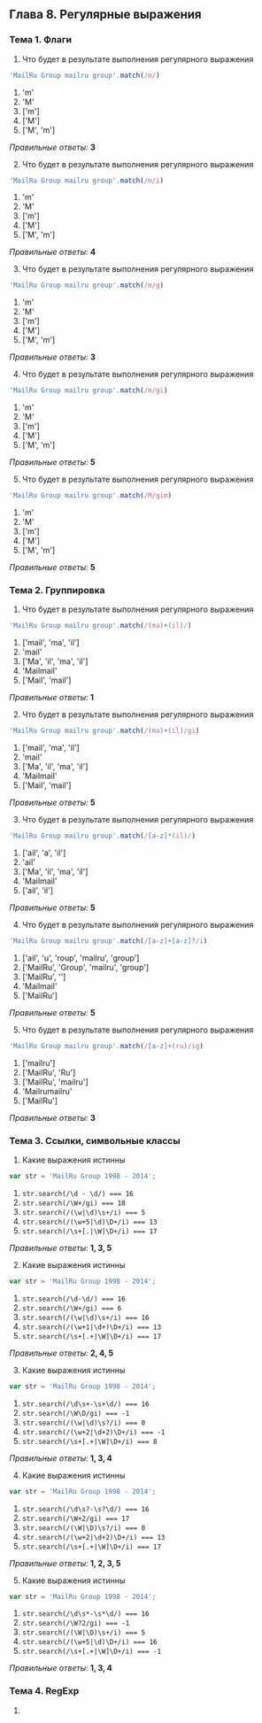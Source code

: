 ## Глава 8. Регулярные выражения
### Тема 1. Флаги
1. Что будет в результате выполнения регулярного выражения
  ```javascript
  'MailRu Group mailru group'.match(/m/)
  ```
  1. 'm'
  2. 'M'
  3. ['m']
  4. ['M']
  5. ['M', 'm'] 
  
  *Правильные ответы:* **3**

2. Что будет в результате выполнения регулярного выражения
  ```javascript
  'MailRu Group mailru group'.match(/m/i)
  ```
  1. 'm'
  2. 'M'
  3. ['m']
  4. ['M']
  5. ['M', 'm'] 
  
  *Правильные ответы:* **4**

3. Что будет в результате выполнения регулярного выражения
  ```javascript
  'MailRu Group mailru group'.match(/m/g)
  ```
  1. 'm'
  2. 'M'
  3. ['m']
  4. ['M']
  5. ['M', 'm'] 
  
  *Правильные ответы:* **3**

4. Что будет в результате выполнения регулярного выражения
  ```javascript
  'MailRu Group mailru group'.match(/m/gi)
  ```
  1. 'm'
  2. 'M'
  3. ['m']
  4. ['M']
  5. ['M', 'm'] 
  
  *Правильные ответы:* **5**

5. Что будет в результате выполнения регулярного выражения
  ```javascript
  'MailRu Group mailru group'.match(/M/gim)
  ```
  1. 'm'
  2. 'M'
  3. ['m']
  4. ['M']
  5. ['M', 'm'] 
  
  *Правильные ответы:* **5**

### Тема 2. Группировка
1. Что будет в результате выполнения регулярного выражения
  ```javascript
  'MailRu Group mailru group'.match(/(ma)+(il)/)
  ```
  1. ['mail', 'ma', 'il']
  2. 'mail'
  3. ['Ma', 'il', 'ma', 'il']
  4. 'Mailmail'
  5. ['Mail', 'mail'] 
  
  *Правильные ответы:* **1**

2. Что будет в результате выполнения регулярного выражения
  ```javascript
  'MailRu Group mailru group'.match(/(ma)+(il)/gi)
  ```
  1. ['mail', 'ma', 'il']
  2. 'mail'
  3. ['Ma', 'il', 'ma', 'il']
  4. 'Mailmail'
  5. ['Mail', 'mail'] 
  
  *Правильные ответы:* **5**

3. Что будет в результате выполнения регулярного выражения
  ```javascript
  'MailRu Group mailru group'.match(/[a-z]*(il)/)
  ```
  1. ['ail', 'a', 'il']
  2. 'ail'
  3. ['Ma', 'il', 'ma', 'il']
  4. 'Mailmail'
  5. ['ail', 'il'] 
  
  *Правильные ответы:* **5**

4. Что будет в результате выполнения регулярного выражения
  ```javascript
  'MailRu Group mailru group'.match(/[a-z]+[a-z]?/i)
  ```
  1. ['ail', 'u', 'roup', 'mailru', 'group']
  2. ['MailRu', 'Group', 'mailru', 'group']
  3. ['MailRu', '']
  4. 'Mailmail'
  5. ['MailRu']
  
  *Правильные ответы:* **5**


5. Что будет в результате выполнения регулярного выражения
  ```javascript
  'MailRu Group mailru group'.match(/[a-z]+(ru)/ig)
  ```
  1. ['mailru']
  2. ['MailRu', 'Ru']
  3. ['MailRu', 'mailru']
  4. 'Mailrumailru'
  5. ['MailRu']
  
  *Правильные ответы:* **3**
  
### Тема 3. Ссылки, символьные классы
1. Какие выражения истинны
  ```javascript
  var str = 'MailRu Group 1998 - 2014';
  ```
  1. `str.search(/\d - \d/) === 16`
  2. `str.search(/\W+/gi) === 18`
  3. `str.search(/(\w|\d)\s+/i) === 5`
  4. `str.search(/(\w+5|\d)\D+/i) === 13`
  5. `str.search(/\s+[.|\W]\D+/i) === 17`
  
  *Правильные ответы:* **1, 3, 5**
  
2. Какие выражения истинны
  ```javascript
  var str = 'MailRu Group 1998 - 2014';
  ```
  1. `str.search(/\d-\d/) === 16`
  2. `str.search(/\W+/gi) === 6`
  3. `str.search(/(\w|\d)\s+/i) === 16`
  4. `str.search(/(\w+1|\d+)\D+/i) === 13`
  5. `str.search(/\s+[.+|\W]\D+/i) === 17`
  
  *Правильные ответы:* **2, 4, 5**
    
3. Какие выражения истинны
  ```javascript
  var str = 'MailRu Group 1998 - 2014';
  ```
  1. `str.search(/\d\s+-\s+\d/) === 16`
  2. `str.search(/\W\D/gi) === -1`
  3. `str.search(/(\w|\d)\s?/i) === 0`
  4. `str.search(/(\w+2|\d+2)\D+/i) === -1`
  5. `str.search(/\s+[.+|\W]\D+/i) === 8`
  
  *Правильные ответы:* **1, 3, 4**

4. Какие выражения истинны
  ```javascript
  var str = 'MailRu Group 1998 - 2014';
  ```
  1. `str.search(/\d\s?-\s?\d/) === 16`
  2. `str.search(/\W+2/gi) === 17`
  3. `str.search(/(\W|\D)\s?/i) === 0`
  4. `str.search(/(\w+2|\d+2)\D+/i) === 13`
  5. `str.search(/\s+[.+|\W]\D+/i) === 17`
  
  *Правильные ответы:* **1, 2, 3, 5**
  
5. Какие выражения истинны
  ```javascript
  var str = 'MailRu Group 1998 - 2014';
  ```
  1. `str.search(/\d\s*-\s*\d/) === 16`
  2. `str.search(/\W?2/gi) === -1`
  3. `str.search(/(\W|\D)\s+/i) === 5`
  4. `str.search(/(\w+5|\d)\D+/i) === 16`
  5. `str.search(/\s+[.+|\W]\D+/i) === -1`
  
  *Правильные ответы:* **1, 3, 4**
      
### Тема 4. RegExp
1. 